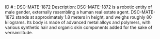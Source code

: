 ID # : DSC-MATE-1872
Description: DSC-MATE-1872 is a robotic entity of male gender, externally resembling a human real estate agent. DSC-MATE-1872 stands at approximately 1.8 meters in height, and weighs roughly 80 kilograms. Its body is made of advanced metal alloys and polymers, with various synthetic hair and organic skin components added for the sake of verisimilitude.